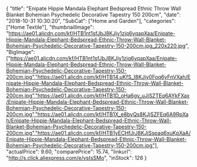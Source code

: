 {
	"title": "Enipate Hippie Mandala Elephant Bedspread Ethnic Throw Wall Blanket Bohemian Psychedelic Decorative Tapestry 150 200cm",
	"date": "2018-10-31 10:30:20",
	"SubCat": ["Home and Garden"],
	"categories": ["Home Textile"],
	"thumbnailImage": "https://ae01.alicdn.com/kf/HTB1nt1sfJbJ8KJjy1zjq6yqapXaa/Enipate-Hippie-Mandala-Elephant-Bedspread-Ethnic-Throw-Wall-Blanket-Bohemian-Psychedelic-Decorative-Tapestry-150-200cm.jpg_220x220.jpg",
	"BigImage": ["https://ae01.alicdn.com/kf/HTB1nt1sfJbJ8KJjy1zjq6yqapXaa/Enipate-Hippie-Mandala-Elephant-Bedspread-Ethnic-Throw-Wall-Blanket-Bohemian-Psychedelic-Decorative-Tapestry-150-200cm.jpg","https://ae01.alicdn.com/kf/HTB14.uKfS_I8KJjy0Foq6yFnVXah/Enipate-Hippie-Mandala-Elephant-Bedspread-Ethnic-Throw-Wall-Blanket-Bohemian-Psychedelic-Decorative-Tapestry-150-200cm.jpg","https://ae01.alicdn.com/kf/HTB1D_oHa6gy_uJjSZTEq6AYkFXax/Enipate-Hippie-Mandala-Elephant-Bedspread-Ethnic-Throw-Wall-Blanket-Bohemian-Psychedelic-Decorative-Tapestry-150-200cm.jpg","https://ae01.alicdn.com/kf/HTB1X_e8bvQs8KJjSZFEq6A9RpXah/Enipate-Hippie-Mandala-Elephant-Bedspread-Ethnic-Throw-Wall-Blanket-Bohemian-Psychedelic-Decorative-Tapestry-150-200cm.jpg","https://ae01.alicdn.com/kf/HTB1yECHfJrJ8KJjSspaq6xuKpXaA/Enipate-Hippie-Mandala-Elephant-Bedspread-Ethnic-Throw-Wall-Blanket-Bohemian-Psychedelic-Decorative-Tapestry-150-200cm.jpg"],
	"actualPrice": 9.60,
	"comparePrice": 15.74,
	"linkurl": "http://s.click.aliexpress.com/e/vstsSMo",
	"inStock": 126
}
